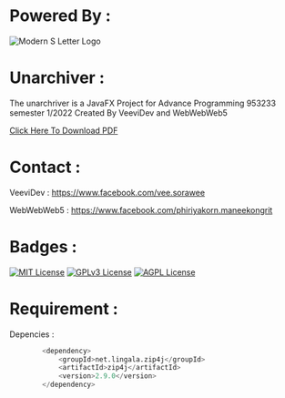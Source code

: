 # Powered By :
![Modern S Letter Logo](https://user-images.githubusercontent.com/65585968/192086923-a753548a-7e8b-4cb0-9eab-2d36ab042b32.png)

# Unarchiver :

The unarchriver is a JavaFX Project for Advance Programming 953233 semester 1/2022
Created By VeeviDev and WebWebWeb5

[Click Here To Download PDF](https://github.com/Vee-Sorawee/Unarchiver/files/9563062/233_project_I.pdf)

# Contact :
VeeviDev : https://www.facebook.com/vee.sorawee

WebWebWeb5 : https://www.facebook.com/phiriyakorn.maneekongrit

# Badges : 

[![MIT License](https://img.shields.io/badge/License-MIT-green.svg)](https://choosealicense.com/licenses/mit/)
[![GPLv3 License](https://img.shields.io/badge/License-GPL%20v3-yellow.svg)](https://opensource.org/licenses/)
[![AGPL License](https://img.shields.io/badge/license-AGPL-blue.svg)](http://www.gnu.org/licenses/agpl-3.0)

# Requirement : 

Depencies :
```python
        <dependency>
            <groupId>net.lingala.zip4j</groupId>
            <artifactId>zip4j</artifactId>
            <version>2.9.0</version>
        </dependency>

```
